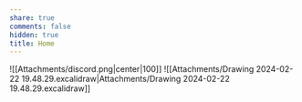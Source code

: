 ```yaml
---
share: true
comments: false
hidden: true
title: Home
---
```



![[Attachments/discord.png|center|100]]
![[Attachments/Drawing 2024-02-22 19.48.29.excalidraw|Attachments/Drawing 2024-02-22 19.48.29.excalidraw]]

